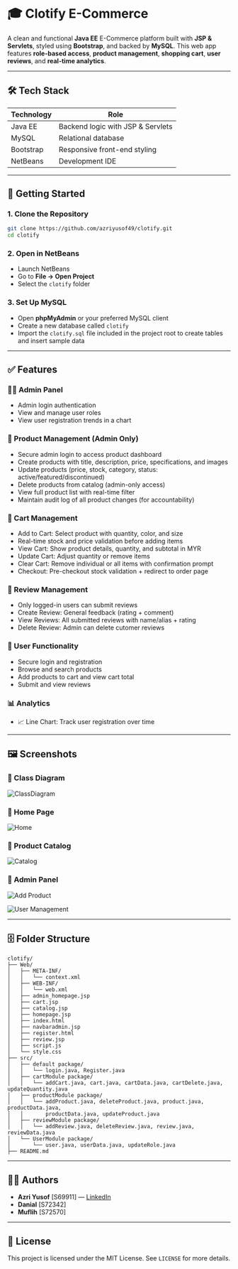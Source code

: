 # 🎓 Clotify E-Commerce

A clean and functional **Java EE** E-Commerce platform built with **JSP & Servlets**, styled using **Bootstrap**, and backed by **MySQL**. This web app features **role-based access**, **product management**, **shopping cart**, **user reviews**, and **real-time analytics**.

---

## 🛠️ Tech Stack

| Technology | Role                              |
| ---------- | --------------------------------- |
| Java EE    | Backend logic with JSP & Servlets |
| MySQL      | Relational database               |
| Bootstrap  | Responsive front-end styling      |
| NetBeans   | Development IDE                   |

---

## 🚀 Getting Started

### 1. Clone the Repository

```bash
git clone https://github.com/azriyusof49/clotify.git
cd clotify
```

### 2. Open in NetBeans

* Launch NetBeans
* Go to **File → Open Project**
* Select the `clotify` folder

### 3. Set Up MySQL

* Open **phpMyAdmin** or your preferred MySQL client
* Create a new database called `clotify`
* Import the `clotify.sql` file included in the project root to create tables and insert sample data

---

## ✅ Features

### 👨‍💼 Admin Panel

* Admin login authentication
* View and manage user roles
* View user registration trends in a chart

### 🛜️ Product Management (Admin Only)

* Secure admin login to access product dashboard
* Create products with title, description, price, specifications, and images
* Update products (price, stock, category, status: active/featured/discontinued)
* Delete products from catalog (admin-only access)
* View full product list with real-time filter
* Maintain audit log of all product changes (for accountability)

### 🛒 Cart Management

* Add to Cart: Select product with quantity, color, and size
* Real-time stock and price validation before adding items
* View Cart: Show product details, quantity, and subtotal in MYR
* Update Cart: Adjust quantity or remove items
* Clear Cart: Remove individual or all items with confirmation prompt
* Checkout: Pre-checkout stock validation + redirect to order page

### 💬 Review Management

* Only logged-in users can submit reviews
* Create Review: General feedback (rating + comment)
* View Reviews: All submitted reviews with name/alias + rating
* Delete Review: Admin can delete cutomer reviews

### 👤 User Functionality

* Secure login and registration
* Browse and search products
* Add products to cart and view cart total
* Submit and view reviews

### 📊 Analytics

* 📈 Line Chart: Track user registration over time

---

## 🖼️ Screenshots
### 🔹 Class Diagram
![ClassDiagram](ClassDiagram.jpg)

### 🔹 Home Page

![Home](homepage.png)

### 🔹 Product Catalog

![Catalog](catalog.png)

### 🔹 Admin Panel

![Add Product](addProduct.png)

![User Management](admin.png)


---

## 🗄️ Folder Structure

```
clotify/
├── Web/
│   ├── META-INF/
│   │   └── context.xml
│   ├── WEB-INF/
│   │   └── web.xml
│   ├── admin_homepage.jsp
│   ├── cart.jsp
│   ├── catalog.jsp
│   ├── homepage.jsp
│   ├── index.html
│   ├── navbaradmin.jsp
│   ├── register.html
│   ├── review.jsp
│   ├── script.js
│   └── style.css
├── src/
│   ├── default package/
│   │   └── login.java, Register.java
│   ├── cartModule package/
│   │   └── addCart.java, cart.java, cartData.java, cartDelete.java, updateQuantity.java
│   ├── productModule package/
│   │   └── addProduct.java, deleteProduct.java, product.java, productData.java,
│   │       productData.java, updateProduct.java
│   ├── reviewModule package/
│   │   └── addReview.java, deleteReview.java, review.java, reviewData.java
│   └── UserModule package/
│       └── user.java, userData.java, updateRole.java
├── README.md
```

---

## 👨‍💼 Authors

* **Azri Yusof** \[S69911] — [LinkedIn](https://www.linkedin.com/in/azriyusof49)
* **Danial** \[S72342]
* **Muflih** \[S72570]

---

## 📃 License

This project is licensed under the MIT License. See `LICENSE` for more details.
